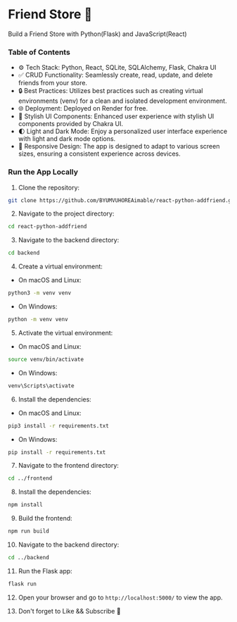# Friend Store 🚀

Build a Friend Store with Python(Flask) and JavaScript(React)
<!-- 
![Demo App](https://i.ibb.co/S6Xgb6c/Group-98.png) -->
<!-- 
[Video Tutorial on Youtube](https://youtu.be/tWHXaSC2T_s) -->

### Table of Contents

-   ⚙️ Tech Stack: Python, React, SQLite, SQLAlchemy, Flask, Chakra UI
-   ✅ CRUD Functionality: Seamlessly create, read, update, and delete friends from your store.
-   🔒 Best Practices: Utilizes best practices such as creating virtual environments (venv) for a clean and isolated development environment.
-   🌐 Deployment: Deployed on Render for free.
-   🎨 Stylish UI Components: Enhanced user experience with stylish UI components provided by Chakra UI.
-   🌓 Light and Dark Mode: Enjoy a personalized user interface experience with light and dark mode options.
-   📱 Responsive Design: The app is designed to adapt to various screen sizes, ensuring a consistent experience across devices.

### Run the App Locally

1. Clone the repository:

```bash
git clone https://github.com/BYUMVUHOREAimable/react-python-addfriend.git
```

2. Navigate to the project directory:

```bash
cd react-python-addfriend
```

3. Navigate to the backend directory:

```bash
cd backend
```

4. Create a virtual environment:

-   On macOS and Linux:

```bash
python3 -m venv venv
```

-   On Windows:

```bash
python -m venv venv
```

5. Activate the virtual environment:

-   On macOS and Linux:

```bash
source venv/bin/activate
```

-   On Windows:

```bash
venv\Scripts\activate
```

6. Install the dependencies:

-   On macOS and Linux:

```bash
pip3 install -r requirements.txt
```

-   On Windows:

```bash
pip install -r requirements.txt
```

7. Navigate to the frontend directory:

```bash
cd ../frontend
```

8. Install the dependencies:

```bash
npm install
```

9. Build the frontend:

```bash
npm run build
```

10. Navigate to the backend directory:

```bash
cd ../backend
```

11. Run the Flask app:

```bash
flask run
```

12. Open your browser and go to `http://localhost:5000/` to view the app.

13. Don't forget to Like && Subscribe 🚀
